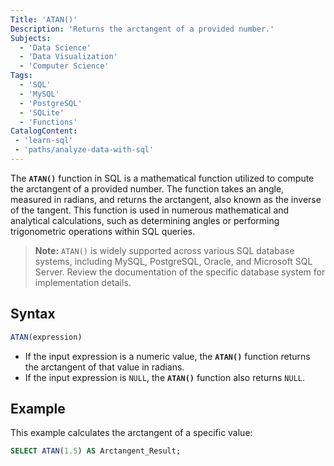 ```yaml
---
Title: 'ATAN()'
Description: 'Returns the arctangent of a provided number.'
Subjects:
  - 'Data Science'
  - 'Data Visualization'
  - 'Computer Science'
Tags:
  - 'SQL'
  - 'MySQL'
  - 'PostgreSQL'
  - 'SQLite'
  - 'Functions'
CatalogContent:
 - 'learn-sql'
 - 'paths/analyze-data-with-sql'
---
```


The **`ATAN()`** function in SQL is a mathematical function utilized to compute the arctangent of a provided number. The function takes an angle, measured in radians, and returns the arctangent, also known as the inverse of the tangent. This function is used in numerous mathematical and analytical calculations, such as determining angles or performing trigonometric operations within SQL queries.

> **Note:** `ATAN()` is widely supported across various SQL database systems, including MySQL, PostgreSQL, Oracle, and Microsoft SQL Server. Review the documentation of the specific database system for implementation details.

## Syntax


```sql
ATAN(expression)
```

- If the input expression is a numeric value, the **`ATAN()`** function returns the arctangent of that value in radians.
- If the input expression is `NULL`, the **`ATAN()`** function also returns `NULL`.

## Example

This example calculates the arctangent of a specific value:

```sql
SELECT ATAN(1.5) AS Arctangent_Result;
```
